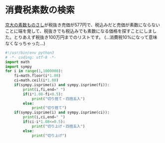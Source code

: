 # 消費税素数の検索
[京大の素数ものさし](https://rcpt.kyoto-bauc.or.jp/goods/kyodai_goods/indicate.php?mode=detail&id=375&category=4)が税抜き売価が577円で、税込みだと売価が素数にならないことに端を発して、税抜きでも税込みでも素数になる価格を探すことにしました。とりあえず税抜き100万円までのリストです。
(…消費税10%になって意味なくなっちゃった…)

```py
#!/usr/bin/env python3
# -*- coding: utf-8 -*-
import math
import sympy
for i in range(1,1000000):
    fi=math.floor(i*1.08)
    ci=math.ceil(i*1.08)
    if(sympy.isprime(i) and sympy.isprime(fi)):
        print(i,fi,end=" ")
        if(i*1.08-fi<0.5):
            print("切り捨て・四捨五入")
        else:
            print("切り捨て")
    if(sympy.isprime(i) and sympy.isprime(ci)):
        print(i,ci,end=" ")
        if(ci-i*1.08<=0.5):
            print("切り上げ・四捨五入")
        else:
            print("切り上げ")
```
